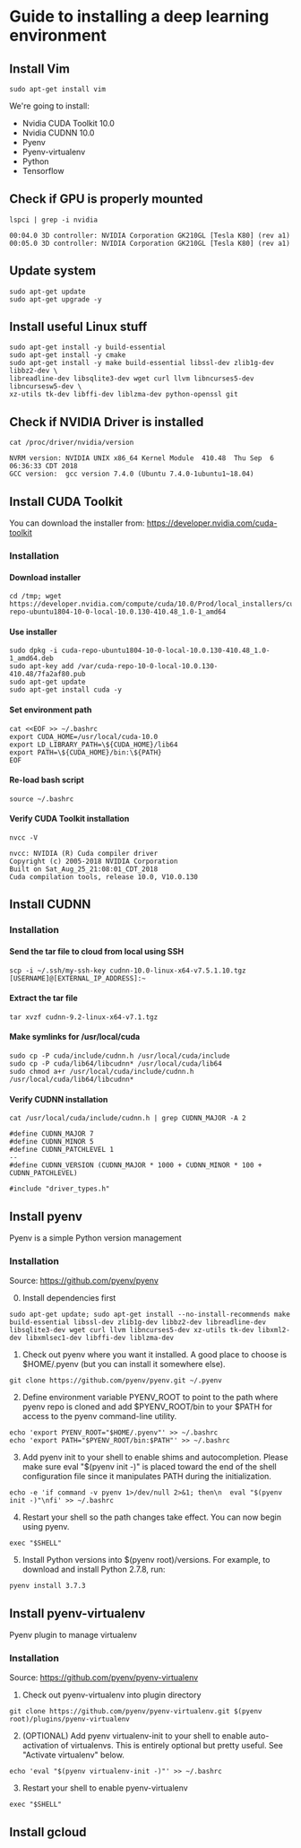 # Guide to installing a deep learning environment

## Install Vim
```
sudo apt-get install vim
```
We're going to install:
- Nvidia CUDA Toolkit 10.0
- Nvidia CUDNN 10.0
- Pyenv
- Pyenv-virtualenv
- Python
- Tensorflow

## Check if GPU is properly mounted
```
lspci | grep -i nvidia

00:04.0 3D controller: NVIDIA Corporation GK210GL [Tesla K80] (rev a1)
00:05.0 3D controller: NVIDIA Corporation GK210GL [Tesla K80] (rev a1)
```

## Update system
```
sudo apt-get update
sudo apt-get upgrade -y
```

## Install useful Linux stuff
```
sudo apt-get install -y build-essential
sudo apt-get install -y cmake
sudo apt-get install -y make build-essential libssl-dev zlib1g-dev libbz2-dev \
libreadline-dev libsqlite3-dev wget curl llvm libncurses5-dev libncursesw5-dev \
xz-utils tk-dev libffi-dev liblzma-dev python-openssl git
```

## Check if NVIDIA Driver is installed
```
cat /proc/driver/nvidia/version

NVRM version: NVIDIA UNIX x86_64 Kernel Module  410.48  Thu Sep  6 06:36:33 CDT 2018
GCC version:  gcc version 7.4.0 (Ubuntu 7.4.0-1ubuntu1~18.04) 

```

## Install CUDA Toolkit
You can download the installer from: https://developer.nvidia.com/cuda-toolkit

### Installation
#### Download installer
```
cd /tmp; wget https://developer.nvidia.com/compute/cuda/10.0/Prod/local_installers/cuda-repo-ubuntu1804-10-0-local-10.0.130-410.48_1.0-1_amd64
```
#### Use installer
```
sudo dpkg -i cuda-repo-ubuntu1804-10-0-local-10.0.130-410.48_1.0-1_amd64.deb
sudo apt-key add /var/cuda-repo-10-0-local-10.0.130-410.48/7fa2af80.pub
sudo apt-get update
sudo apt-get install cuda -y
```
#### Set environment path
```
cat <<EOF >> ~/.bashrc
export CUDA_HOME=/usr/local/cuda-10.0
export LD_LIBRARY_PATH=\${CUDA_HOME}/lib64
export PATH=\${CUDA_HOME}/bin:\${PATH}
EOF
```
#### Re-load bash script
```
source ~/.bashrc
```
#### Verify CUDA Toolkit installation
```
nvcc -V

nvcc: NVIDIA (R) Cuda compiler driver
Copyright (c) 2005-2018 NVIDIA Corporation
Built on Sat_Aug_25_21:08:01_CDT_2018
Cuda compilation tools, release 10.0, V10.0.130
```

## Install CUDNN

### Installation
#### Send the tar file to cloud from local using SSH
```
scp -i ~/.ssh/my-ssh-key cudnn-10.0-linux-x64-v7.5.1.10.tgz [USERNAME]@[EXTERNAL_IP_ADDRESS]:~
```

#### Extract the tar file
```
tar xvzf cudnn-9.2-linux-x64-v7.1.tgz
```

#### Make symlinks for /usr/local/cuda
```
sudo cp -P cuda/include/cudnn.h /usr/local/cuda/include
sudo cp -P cuda/lib64/libcudnn* /usr/local/cuda/lib64
sudo chmod a+r /usr/local/cuda/include/cudnn.h /usr/local/cuda/lib64/libcudnn*
```

#### Verify CUDNN installation
```
cat /usr/local/cuda/include/cudnn.h | grep CUDNN_MAJOR -A 2

#define CUDNN_MAJOR 7
#define CUDNN_MINOR 5
#define CUDNN_PATCHLEVEL 1
--
#define CUDNN_VERSION (CUDNN_MAJOR * 1000 + CUDNN_MINOR * 100 + CUDNN_PATCHLEVEL)

#include "driver_types.h"
```

## Install pyenv
Pyenv is a simple Python version management

### Installation
Source: https://github.com/pyenv/pyenv

0. Install dependencies first
```
sudo apt-get update; sudo apt-get install --no-install-recommends make build-essential libssl-dev zlib1g-dev libbz2-dev libreadline-dev libsqlite3-dev wget curl llvm libncurses5-dev xz-utils tk-dev libxml2-dev libxmlsec1-dev libffi-dev liblzma-dev

```

1. Check out pyenv where you want it installed. A good place to choose is $HOME/.pyenv (but you can install it somewhere else).
```
git clone https://github.com/pyenv/pyenv.git ~/.pyenv
```
2. Define environment variable PYENV_ROOT to point to the path where pyenv repo is cloned and add $PYENV_ROOT/bin to your $PATH for access to the pyenv command-line utility.
```
echo 'export PYENV_ROOT="$HOME/.pyenv"' >> ~/.bashrc
echo 'export PATH="$PYENV_ROOT/bin:$PATH"' >> ~/.bashrc
```
3. Add pyenv init to your shell to enable shims and autocompletion. Please make sure eval "$(pyenv init -)" is placed toward the end of the shell configuration file since it manipulates PATH during the initialization.
```
echo -e 'if command -v pyenv 1>/dev/null 2>&1; then\n  eval "$(pyenv init -)"\nfi' >> ~/.bashrc
```
4. Restart your shell so the path changes take effect. You can now begin using pyenv.
```
exec "$SHELL"
```
5. Install Python versions into $(pyenv root)/versions. For example, to download and install Python 2.7.8, run:
```
pyenv install 3.7.3
```

## Install pyenv-virtualenv
Pyenv plugin to manage virtualenv

### Installation
Source: https://github.com/pyenv/pyenv-virtualenv

1. Check out pyenv-virtualenv into plugin directory
```
git clone https://github.com/pyenv/pyenv-virtualenv.git $(pyenv root)/plugins/pyenv-virtualenv
```
2. (OPTIONAL) Add pyenv virtualenv-init to your shell to enable auto-activation of virtualenvs. This is entirely optional but pretty useful. See "Activate virtualenv" below.
```
echo 'eval "$(pyenv virtualenv-init -)"' >> ~/.bashrc
```
3. Restart your shell to enable pyenv-virtualenv
```
exec "$SHELL"
```

## Install gcloud

